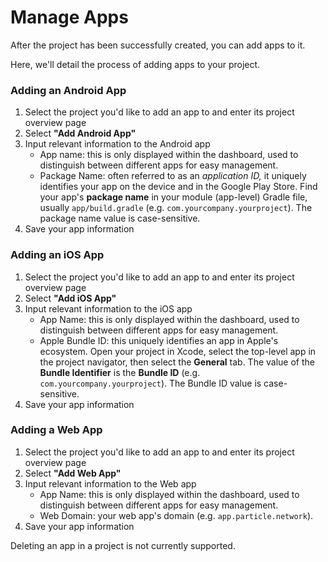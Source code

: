 # Manage Apps

After the project has been successfully created, you can add apps to it.

Here, we'll detail the process of adding apps to your project.

### Adding an Android App

1. Select the project you'd like to add an app to and enter its project overview page
2. Select **"Add Android App"**
3. Input relevant information to the Android app
   * App name: this is only displayed within the dashboard, used to distinguish between different apps for easy management.
   * Package Name: often referred to as an _application ID,_ it uniquely identifies your app on the device and in the Google Play Store. Find your app's **package name** in your module (app-level) Gradle file, usually `app/build.gradle` (e.g. `com.yourcompany.yourproject`). The package name value is case-sensitive.
4. Save your app information

### Adding an iOS App

1. Select the project you'd like to add an app to and enter its project overview page
2. Select **"Add iOS App"**
3. Input relevant information to the iOS app
   * App Name: this is only displayed within the dashboard, used to distinguish between different apps for easy management.
   * Apple Bundle ID: this uniquely identifies an app in Apple's ecosystem. Open your project in Xcode, select the top-level app in the project navigator, then select the **General** tab. The value of the **Bundle Identifier** is the **Bundle ID** (e.g. `com.yourcompany.yourproject`). The Bundle ID value is case-sensitive.
4. Save your app information

### Adding a Web App

1. Select the project you'd like to add an app to and enter its project overview page
2. Select **"Add Web App"**
3. Input relevant information to the Web app
   * App Name: this is only displayed within the dashboard, used to distinguish between different apps for easy management.
   * Web Domain: your web app's domain (e.g. `app.particle.network`).
4. Save your app information

Deleting an app in a project is not currently supported.
